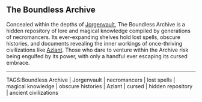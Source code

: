 ## The Boundless Archive

Concealed within the depths of [Jorgenvault](Jorgenvault.md), The Boundless Archive is a hidden repository of lore and magical knowledge compiled by generations of necromancers. Its ever-expanding shelves hold lost spells, obscure histories, and documents revealing the inner workings of once-thriving civilizations like [Azlant](Azlanti.md). Those who dare to venture within the Archive risk being engulfed by its power, with only a handful ever escaping its cursed embrace.


---

TAGS:Boundless Archive | Jorgenvault | necromancers | lost spells | magical knowledge | obscure histories | Azlant | cursed | hidden repository | ancient civilizations
